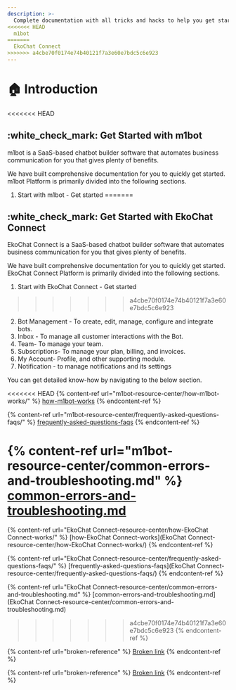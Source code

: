 ```yaml
---
description: >-
  Complete documentation with all tricks and hacks to help you get started with
<<<<<<< HEAD
  m1bot
=======
  EkoChat Connect
>>>>>>> a4cbe70f0174e74b40121f7a3e60e7bdc5c6e923
---
```


# 🏠 Introduction

<<<<<<< HEAD
## :white\_check\_mark: Get Started with m1bot

m1bot is a SaaS-based chatbot builder software that automates business communication for you that gives plenty of benefits.

We have built comprehensive documentation for you to quickly get started. m1bot Platform is primarily divided into the following sections.

1. Start with m1bot - Get started
=======
## :white\_check\_mark: Get Started with EkoChat Connect

EkoChat Connect is a SaaS-based chatbot builder software that automates business communication for you that gives plenty of benefits.

We have built comprehensive documentation for you to quickly get started. EkoChat Connect Platform is primarily divided into the following sections.

1. Start with EkoChat Connect - Get started
>>>>>>> a4cbe70f0174e74b40121f7a3e60e7bdc5c6e923
2. Bot Management - To create, edit, manage, configure and integrate bots.
3. Inbox - To manage all customer interactions with the Bot.
4. Team- To manage your team.
5. Subscriptions- To manage your plan, billing, and invoices.
6. My Account- Profile, and other supporting module.
7. Notification - to manage notifications and its settings

You can get detailed know-how by navigating to the below section.

<<<<<<< HEAD
{% content-ref url="m1bot-resource-center/how-m1bot-works/" %}
[how-m1bot-works](m1bot-resource-center/how-m1bot-works/)
{% endcontent-ref %}

{% content-ref url="m1bot-resource-center/frequently-asked-questions-faqs/" %}
[frequently-asked-questions-faqs](m1bot-resource-center/frequently-asked-questions-faqs/)
{% endcontent-ref %}

{% content-ref url="m1bot-resource-center/common-errors-and-troubleshooting.md" %}
[common-errors-and-troubleshooting.md](m1bot-resource-center/common-errors-and-troubleshooting.md)
=======
{% content-ref url="EkoChat Connect-resource-center/how-EkoChat Connect-works/" %}
[how-EkoChat Connect-works](EkoChat Connect-resource-center/how-EkoChat Connect-works/)
{% endcontent-ref %}

{% content-ref url="EkoChat Connect-resource-center/frequently-asked-questions-faqs/" %}
[frequently-asked-questions-faqs](EkoChat Connect-resource-center/frequently-asked-questions-faqs/)
{% endcontent-ref %}

{% content-ref url="EkoChat Connect-resource-center/common-errors-and-troubleshooting.md" %}
[common-errors-and-troubleshooting.md](EkoChat Connect-resource-center/common-errors-and-troubleshooting.md)
>>>>>>> a4cbe70f0174e74b40121f7a3e60e7bdc5c6e923
{% endcontent-ref %}

{% content-ref url="broken-reference" %}
[Broken link](broken-reference)
{% endcontent-ref %}

{% content-ref url="broken-reference" %}
[Broken link](broken-reference)
{% endcontent-ref %}